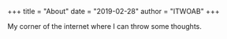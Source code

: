 +++
title = "About"
date = "2019-02-28"
author = "ITWOAB"
+++

My corner of the internet where I can throw some thoughts.
